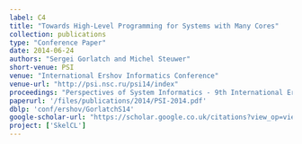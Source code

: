 ```yaml
---
label: C4
title: "Towards High-Level Programming for Systems with Many Cores"
collection: publications
type: "Conference Paper"
date: 2014-06-24
authors: "Sergei Gorlatch and Michel Steuwer"
short-venue: PSI
venue: "International Ershov Informatics Conference"
venue-url: "http://psi.nsc.ru/psi14/index"
proceedings: "Perspectives of System Informatics - 9th International Ershov Informatics Conference, PSI 2014, St. Petersburg, Russia, June 24-27, 2014. Revised Selected Papers."
paperurl: '/files/publications/2014/PSI-2014.pdf'
dblp: 'conf/ershov/GorlatchS14'
google-scholar-url: "https://scholar.google.co.uk/citations?view_op=view_citation&hl=en&user=XdXJRZEAAAAJ&cstart=20&pagesize=80&citation_for_view=XdXJRZEAAAAJ:roLk4NBRz8UC"
project: ['SkelCL']
---
```

